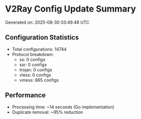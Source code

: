 # V2Ray Config Update Summary
Generated on: 2025-08-30 03:49:48 UTC

## Configuration Statistics
- Total configurations: 14744
- Protocol breakdown:
  - ss: 0 configs
  - ssr: 0 configs
  - trojan: 0 configs
  - vless: 0 configs
  - vmess: 865 configs

## Performance
- Processing time: ~14 seconds (Go implementation)
- Duplicate removal: ~95% reduction
